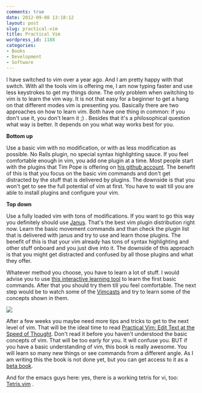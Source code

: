 ```yaml
---
comments: true
date: 2012-09-08 13:18:12
layout: post
slug: practical-vim
title: Practical Vim
wordpress_id: 1188
categories:
- Books
- Development
- Software
---
```


I have switched to vim over a year ago. And I am pretty happy with that switch.
With all the tools vim is offering me, I am now typing faster and use less
keystrokes to get my things done. The only problem when switching to vim is to
learn the vim way. It is not that easy for a beginner to get a hang on that
different modes vim is presenting you. Basically there are two approaches on
how to learn vim. Both have one thing in common: if you don't use it, you don't
learn it ;) . Besides that it's a philosophical question what way is better. It
depends on you what way works best for you.

<!-- more -->

**Bottom up**

Use a basic vim with no modification, or with as less modification as possible.
No Rails plugin, no special syntax highlighting sauce. If you feel comfortable
enough in vim, you add one plugin at a time. Most people start with the plugins
that Tim Pope is offering on [his github account](github.com/tpope/). The
benefit of this is that you focus on the basic vim commands and don't get
distracted by the stuff that is delivered by plugins. The downside is that you
won't get to see the full potential of vim at first. You have to wait till you
are able to install plugins and configure your vim.

**Top down**

Use a fully loaded vim with tons of modifications. If you want to go this way
you definitely should use [Janus](github.com/carlhuda/janus). That's the best
vim plugin distribution right now. Learn the basic movement commands and than
check the plugin list that is delivered with janus and try to use and learn
those plugins. The benefit of this is that your vim already has tons of syntax
highlighting and other stuff onboard and you just dive into it. The downside of
this approach is that you might get distracted and confused by all those
plugins and what they offer.

Whatever method you choose, you have to learn a lot of stuff. I would advise
you to use [this interactive learning tool](http://www.openvim.com/tutorial.html) 
to learn the first basic commands. After that you should try them till you
feel comfortable. The next step would be to  watch some of the
[Vimcasts](http://vimcasts.org/episodes/archive) and try to learn some of the
concepts shown in them.

[![](http://ws.assoc-amazon.de/widgets/q?_encoding=UTF8&ASIN=1934356980&Format=_SL160_&ID=AsinImage&MarketPlace=DE&ServiceVersion=20070822&WS=1&tag=wannawork-21)](http://www.amazon.de/gp/product/1934356980/ref=as_li_ss_il?ie=UTF8&camp=1638&creative=19454&creativeASIN=1934356980&linkCode=as2&tag=wannawork-21)

After a few weeks you maybe need more tips and tricks to get to the next level
of vim. That will be the ideal time to read [Practical Vim: Edit Text at the Speed of Thought](http://www.amazon.de/gp/product/1934356980/ref=as_li_ss_tl?ie=UTF8&camp=1638&creative=19454&creativeASIN=1934356980&linkCode=as2&tag=wannawork-21).
Don't read it before you haven't understood the basic concepts of vim. That
will be too early for you. It will confuse you. BUT if you have a basic
understanding of vim, this book is really awesome. You will learn so many new
things or see commands from a different angle. As I am writing this the book is
not done yet, but you can get access to it as a [beta book](http://pragprog.com/book/dnvim/practical-vim).

And for the emacs guys here: yes, there is a working tetris for vi, too:
[Tetris.vim](http://www.vim.org/scripts/script.php?script_id=172) .
